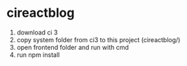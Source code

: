 # cireactblog
1. download ci 3
2. copy system folder from ci3 to this project (cireactblog/)
3. open frontend folder and run with cmd
4. run npm install
